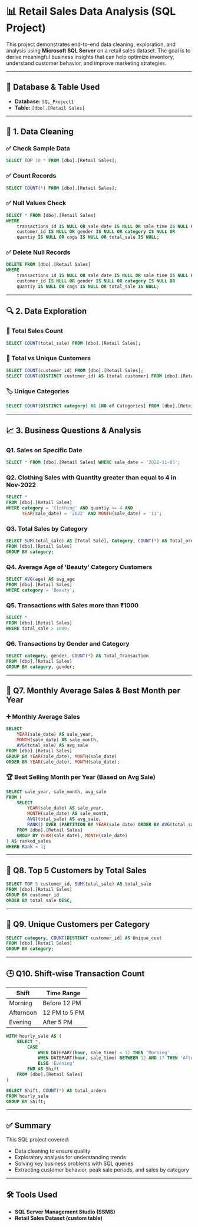 
# 📊 Retail Sales Data Analysis (SQL Project)

This project demonstrates end-to-end data cleaning, exploration, and analysis using **Microsoft SQL Server** on a retail sales dataset. The goal is to derive meaningful business insights that can help optimize inventory, understand customer behavior, and improve marketing strategies.

---

## 📁 Database & Table Used

- **Database:** `SQL_Project1`
- **Table:** `[dbo].[Retail Sales]`

---

## 🧹 1. Data Cleaning

### ✅ Check Sample Data
```sql
SELECT TOP 10 * FROM [dbo].[Retail Sales];
```

### ✅ Count Records
```sql
SELECT COUNT(*) FROM [dbo].[Retail Sales];
```

### ✅ Null Values Check
```sql
SELECT * FROM [dbo].[Retail Sales]
WHERE
    transactions_id IS NULL OR sale_date IS NULL OR sale_time IS NULL OR
    customer_id IS NULL OR gender IS NULL OR category IS NULL OR
    quantiy IS NULL OR cogs IS NULL OR total_sale IS NULL;
```

### ✅ Delete Null Records
```sql
DELETE FROM [dbo].[Retail Sales]
WHERE
    transactions_id IS NULL OR sale_date IS NULL OR sale_time IS NULL OR
    customer_id IS NULL OR gender IS NULL OR category IS NULL OR
    quantiy IS NULL OR cogs IS NULL OR total_sale IS NULL;
```

---

## 🔍 2. Data Exploration

### 🛒 Total Sales Count
```sql
SELECT COUNT(total_sale) FROM [dbo].[Retail Sales];
```

### 👥 Total vs Unique Customers
```sql
SELECT COUNT(customer_id) FROM [dbo].[Retail Sales];
SELECT COUNT(DISTINCT customer_id) AS [total customer] FROM [dbo].[Retail Sales];
```

### 🏷️ Unique Categories
```sql
SELECT COUNT(DISTINCT category) AS [NO of Categories] FROM [dbo].[Retail Sales];
```

---

## 📈 3. Business Questions & Analysis

### Q1. Sales on Specific Date
```sql
SELECT * FROM [dbo].[Retail Sales] WHERE sale_date = '2022-11-05';
```

### Q2. Clothing Sales with Quantity greater than equal to 4 in Nov-2022
```sql
SELECT *
FROM [dbo].[Retail Sales]
WHERE category = 'Clothing' AND quantiy >= 4 AND
      YEAR(sale_date) = '2022' AND MONTH(sale_date) = '11';
```

### Q3. Total Sales by Category
```sql
SELECT SUM(total_sale) AS [Total Sale], Category, COUNT(*) AS Total_orders
FROM [dbo].[Retail Sales]
GROUP BY category;
```

### Q4. Average Age of 'Beauty' Category Customers
```sql
SELECT AVG(age) AS avg_age
FROM [dbo].[Retail Sales]
WHERE category = 'Beauty';
```

### Q5. Transactions with Sales more than ₹1000
```sql
SELECT *
FROM [dbo].[Retail Sales]
WHERE total_sale > 1000;
```

### Q6. Transactions by Gender and Category
```sql
SELECT category, gender, COUNT(*) AS Total_Transaction
FROM [dbo].[Retail Sales]
GROUP BY category, gender;
```

---

## 📅 Q7. Monthly Average Sales & Best Month per Year

### ➕ Monthly Average Sales
```sql
SELECT 
    YEAR(sale_date) AS sale_year,
    MONTH(sale_date) AS sale_month,
    AVG(total_sale) AS avg_sale
FROM [dbo].[Retail Sales]
GROUP BY YEAR(sale_date), MONTH(sale_date)
ORDER BY YEAR(sale_date), MONTH(sale_date);
```

### 🏆 Best Selling Month per Year (Based on Avg Sale)
```sql
SELECT sale_year, sale_month, avg_sale
FROM (
    SELECT 
        YEAR(sale_date) AS sale_year,
        MONTH(sale_date) AS sale_month,
        AVG(total_sale) AS avg_sale,
        RANK() OVER (PARTITION BY YEAR(sale_date) ORDER BY AVG(total_sale) DESC) AS Rank
    FROM [dbo].[Retail Sales]
    GROUP BY YEAR(sale_date), MONTH(sale_date)
) AS ranked_sales
WHERE Rank = 1;
```

---

## 🥇 Q8. Top 5 Customers by Total Sales
```sql
SELECT TOP 5 customer_id, SUM(total_sale) AS total_sale
FROM [dbo].[Retail Sales]
GROUP BY customer_id
ORDER BY total_sale DESC;
```

---

## 🧍 Q9. Unique Customers per Category
```sql
SELECT category, COUNT(DISTINCT customer_id) AS Unique_cust
FROM [dbo].[Retail Sales]
GROUP BY category;
```

---

## 🕒 Q10. Shift-wise Transaction Count

| Shift      | Time Range          |
|------------|---------------------|
| Morning    | Before 12 PM        |
| Afternoon  | 12 PM to 5 PM       |
| Evening    | After 5 PM          |

```sql
WITH hourly_sale AS (
    SELECT *,
        CASE
            WHEN DATEPART(hour, sale_time) < 12 THEN 'Morning'
            WHEN DATEPART(hour, sale_time) BETWEEN 12 AND 17 THEN 'Afternoon'
            ELSE 'Evening'
        END AS Shift
    FROM [dbo].[Retail Sales]
)

SELECT Shift, COUNT(*) AS total_orders
FROM hourly_sale
GROUP BY Shift;
```

---

## ✅ Summary

This SQL project covered:
- Data cleaning to ensure quality
- Exploratory analysis for understanding trends
- Solving key business problems with SQL queries
- Extracting customer behavior, peak sale periods, and sales by category

---

## 🛠️ Tools Used
- **SQL Server Management Studio (SSMS)**
- **Retail Sales Dataset (custom table)**
